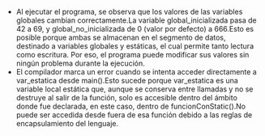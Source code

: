 * Al ejecutar el programa, se observa que los valores de las variables globales cambian correctamente.La variable global_inicializada pasa de 42 a 69, y global_no_inicializada de 0 (valor por defecto) a 666.Esto es posible porque ambas se almacenan en el segmento de datos, destinado a variables globales y estáticas, el cual permite tanto lectura como escritura. Por eso, el programa puede modificar sus valores sin ningún problema durante la ejecución.
* El compilador marca un error cuando se intenta acceder directamente a var_estatica desde main().Esto sucede porque var_estatica es una variable local estática que, aunque se conserva entre llamadas y no se destruye al salir de la función, solo es accesible dentro del ámbito donde fue declarada, en este caso, dentro de funcionConStatic().No puede ser accedida desde fuera de esa función debido a las reglas de encapsulamiento del lenguaje.
